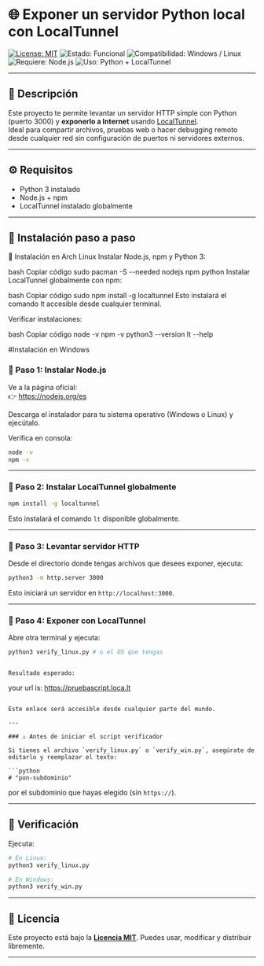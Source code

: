 # 🌐 Exponer un servidor Python local con LocalTunnel

[![License: MIT](https://img.shields.io/badge/Licencia-MIT-blue.svg)](LICENSE)
![Estado: Funcional](https://img.shields.io/badge/estado-funcional-brightgreen)
![Compatibilidad: Windows / Linux](https://img.shields.io/badge/compatibilidad-Windows%20%2F%20Linux-orange)
![Requiere: Node.js](https://img.shields.io/badge/requiere-Node.js-yellow)
![Uso: Python + LocalTunnel](https://img.shields.io/badge/uso-Python%20%2B%20LocalTunnel-informational)

---

## 📝 Descripción

Este proyecto te permite levantar un servidor HTTP simple con Python (puerto 3000) y **exponerlo a Internet** usando [LocalTunnel](https://github.com/localtunnel/localtunnel).  
Ideal para compartir archivos, pruebas web o hacer debugging remoto desde cualquier red sin configuración de puertos ni servidores externos.

---

## ⚙️ Requisitos

- Python 3 instalado
- Node.js + npm
- LocalTunnel instalado globalmente

---

## 🚀 Instalación paso a paso
🐧 Instalación en Arch Linux
Instalar Node.js, npm y Python 3:

bash
Copiar código
sudo pacman -S --needed nodejs npm python
Instalar LocalTunnel globalmente con npm:

bash
Copiar código
sudo npm install -g localtunnel
Esto instalará el comando lt accesible desde cualquier terminal.

Verificar instalaciones:

bash
Copiar código
node -v
npm -v
python3 --version
lt --help

#Instalación en Windows 

### 🔹 Paso 1: Instalar Node.js

Ve a la página oficial:  
👉 https://nodejs.org/es

Descarga el instalador para tu sistema operativo (Windows o Linux) y ejecútalo.

Verifica en consola:

```bash
node -v
npm -v
````

---

### 🔹 Paso 2: Instalar LocalTunnel globalmente

```bash
npm install -g localtunnel
```

Esto instalará el comando `lt` disponible globalmente.

---

### 🔹 Paso 3: Levantar servidor HTTP

Desde el directorio donde tengas archivos que desees exponer, ejecuta:

```bash
python3 -m http.server 3000
```

Esto iniciará un servidor en `http://localhost:3000`.

---

### 🔹 Paso 4: Exponer con LocalTunnel

Abre otra terminal y ejecuta:

```bash
python3 verify_linux.py # o el OS que tengas
```

```

Resultado esperado:

```
your url is: https://pruebascript.loca.lt
```

Este enlace será accesible desde cualquier parte del mundo.

---

### ⚠️ Antes de iniciar el script verificador

Si tienes el archivo `verify_linux.py` o `verify_win.py`, asegúrate de editarlo y reemplazar el texto:

```python
# "pon-subdominio"
```

por el subdominio que hayas elegido (sin `https://`).

---

## 🧪 Verificación

Ejecuta:

```bash
# En Linux:
python3 verify_linux.py

# En Windows:
python3 verify_win.py
```

---

## 📄 Licencia

Este proyecto está bajo la **[Licencia MIT](LICENSE)**.
Puedes usar, modificar y distribuir libremente.

---
